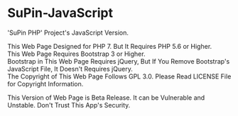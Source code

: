 # SuPin-JavaScript
'SuPin PHP' Project's JavaScript Version.

This Web Page Designed for PHP 7. But It Requires PHP 5.6 or Higher.
<br />
This Web Page Requires Bootstrap 3 or Higher. 
<br />
Bootstrap in This Web Page Requires jQuery, But If You Remove Bootstrap's JavaScript File, It Doesn't Requires jQuery. 
<br />
The Copyright of This Web Page Follows GPL 3.0. Please Read LICENSE File for Copyright Information.

This Version of Web Page is Beta Release. It can be Vulnerable and Unstable. Don't Trust This App's Security.

